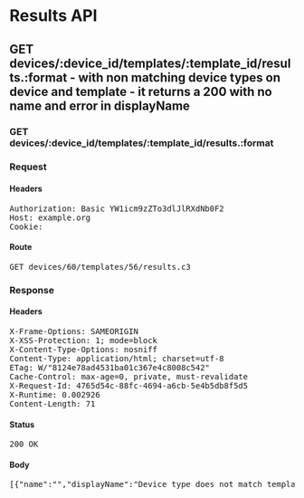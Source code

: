 # Results API

## GET devices/:device_id/templates/:template_id/results.:format - with non matching device types on device and template - it returns a 200 with no name and error in displayName

### GET devices/:device_id/templates/:template_id/results.:format
### Request

#### Headers

<pre>Authorization: Basic YW1icm9zZTo3dlJlRXdNb0F2
Host: example.org
Cookie: </pre>

#### Route

<pre>GET devices/60/templates/56/results.c3</pre>

### Response

#### Headers

<pre>X-Frame-Options: SAMEORIGIN
X-XSS-Protection: 1; mode=block
X-Content-Type-Options: nosniff
Content-Type: application/html; charset=utf-8
ETag: W/&quot;8124e78ad4531ba01c367e4c8008c542&quot;
Cache-Control: max-age=0, private, must-revalidate
X-Request-Id: 4765d54c-88fc-4694-a6cb-5e4b5db8f5d5
X-Runtime: 0.002926
Content-Length: 71</pre>

#### Status

<pre>200 OK</pre>

#### Body

<pre>[{"name":"","displayName":"Device type does not match template type."}]</pre>
